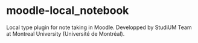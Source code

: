 # moodle-local_notebook

Local type plugin for note taking in Moodle.
Developped by StudiUM Team at Montreal University (Université de Montréal).
